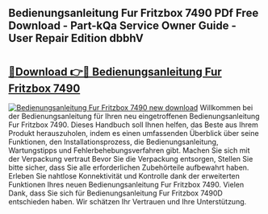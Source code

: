 ## Bedienungsanleitung Fur Fritzbox 7490 PDf Free Download - Part-kQa Service Owner Guide - User Repair Edition dbbhV

# <h2><a href="http://df32d3.blite.top/?on=Bedienungsanleitung+Fur+Fritzbox+7490">🔗Download 👉🔴 Bedienungsanleitung Fur Fritzbox 7490</a></h2>

[![Bedienungsanleitung Fur Fritzbox 7490 new download](https://i.imgur.com/lujVjoI.png)](http://df32d3.blite.top/?on=Bedienungsanleitung+Fur+Fritzbox+7490)
Willkommen bei der Bedienungsanleitung für Ihren neu eingetroffenen Bedienungsanleitung Fur Fritzbox 7490. Dieses Handbuch soll Ihnen helfen, das Beste aus Ihrem Produkt herauszuholen, indem es einen umfassenden Überblick über seine Funktionen, den Installationsprozess, die Bedienungsanleitung, Wartungstipps und Fehlerbehebungsverfahren gibt. Machen Sie sich mit der Verpackung vertraut Bevor Sie die Verpackung entsorgen, Stellen Sie bitte sicher, dass Sie alle erforderlichen Zubehörteile aufbewahrt haben. Erleben Sie nahtlose Konnektivität und Kontrolle dank der erweiterten Funktionen Ihres neuen Bedienungsanleitung Fur Fritzbox 7490. Vielen Dank, dass Sie sich für Bedienungsanleitung Fur Fritzbox 7490D entschieden haben. Wir schätzen Ihr Vertrauen und Ihre Unterstützung.
